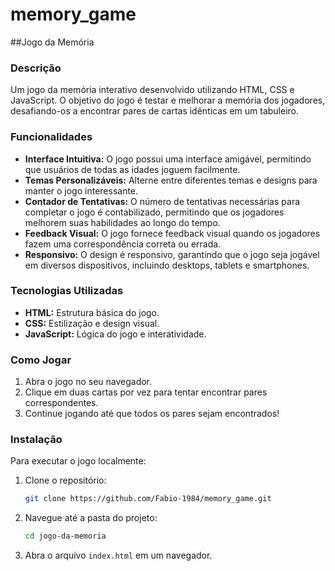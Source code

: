 # memory_game

##Jogo da Memória

### Descrição
Um jogo da memória interativo desenvolvido utilizando HTML, CSS e JavaScript. O objetivo do jogo é testar e melhorar a memória dos jogadores, desafiando-os a encontrar pares de cartas idênticas em um tabuleiro.

### Funcionalidades
- **Interface Intuitiva:** O jogo possui uma interface amigável, permitindo que usuários de todas as idades joguem facilmente.
- **Temas Personalizáveis:** Alterne entre diferentes temas e designs para manter o jogo interessante.
- **Contador de Tentativas:** O número de tentativas necessárias para completar o jogo é contabilizado, permitindo que os jogadores melhorem suas habilidades ao longo do tempo.
- **Feedback Visual:** O jogo fornece feedback visual quando os jogadores fazem uma correspondência correta ou errada.
- **Responsivo:** O design é responsivo, garantindo que o jogo seja jogável em diversos dispositivos, incluindo desktops, tablets e smartphones.

### Tecnologias Utilizadas
- **HTML:** Estrutura básica do jogo.
- **CSS:** Estilização e design visual.
- **JavaScript:** Lógica do jogo e interatividade.

### Como Jogar
1. Abra o jogo no seu navegador.
2. Clique em duas cartas por vez para tentar encontrar pares correspondentes.
3. Continue jogando até que todos os pares sejam encontrados!

### Instalação
Para executar o jogo localmente:
1. Clone o repositório:
   ```bash
   git clone https://github.com/Fabio-1984/memory_game.git
   ```
2. Navegue até a pasta do projeto:
   ```bash
   cd jogo-da-memoria
   ```
3. Abra o arquivo `index.html` em um navegador.
